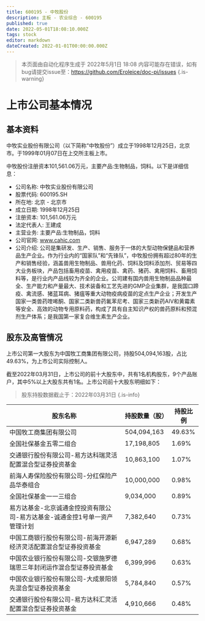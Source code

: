 ```yaml
---
title: 600195 - 中牧股份
description: 主板 - 农业综合 - 600195
published: true
date: 2022-05-01T18:08:10.000Z
tags: stock
editor: markdown
dateCreated: 2022-01-01T00:00:00.000Z
---
```


> 本页面由自动化程序生成于 2022年5月1日 18:08
> 内容可能存在错误，如有bug请提交issue至：https://github.com/Eroleice/doc-pi/issues
{.is-warning}

# 上市公司基本情况

## 基本资料

中牧实业股份有限公司（以下简称“中牧股份”）成立于1998年12月25日，北京市。于1999年01月07日在上交所主板上市。

中牧股份注册资本101,561.06万元，主要产品:生物制品，饲料。以下是详细信息：

- 公司名称: 中牧实业股份有限公司
- 股票代码: 600195.SH
- 所在地: 北京 - 北京市
- 成立日期: 1998年12月25日
- 注册资本: 101,561.06万元
- 法定代表人: 王建成
- 主营业务: 主要产品:生物制品，饲料
- 公司官网: www.cahic.com
- 公司介绍: 公司是集研发、生产、销售、服务于一体的大型动物保健品和营养品生产企业。作为行业内的“国家队”和“先锋队”，中牧股份拥有超过80年的生产和销售经验，涵盖兽用生物制品、兽用化药、饲料及饲料添加剂、贸易等四大业务板块，产品包括畜用疫苗、禽用疫苗、禽药、猪药、禽用饲料、畜用饲料等，是行业内产品线较为齐全的企业。公司建有国内兽用生物制品品种最全、生产能力和产量最大、技术装备和工艺先进的GMP企业集群，是我国口蹄疫、禽流感、猪蓝耳病、猪瘟等重大动物疫病疫苗的定点生产企业；开发生产国家一类兽药喹唏酮、国家二类新兽药氟苯尼考、国家三类新药AIV和黄霉素等安全、高效的动物专用原料药，构成了具有自主知识产权的兽药原料和预混剂生产体系；是我国第一家复合维生素生产企业。


## 股东及高管情况

上市公司第一大股东为中国牧工商集团有限公司，持股504,094,163股，占比49.63%，为上市公司实际控制人。

截至2022年03月31日，上市公司的前十大股东中，共有1名机构股东，9个产品账户，其中5%以上大股东共有1名。上市公司前十大股东明细如下：

> 股东持股数据截止于：2022年03月31日
{.is-info}

| 股东名称 | 持股数量（股） | 持股比例 |
| --- | --- | --- |
| 中国牧工商集团有限公司 | 504,094,163 | 49.63% |
| 全国社保基金五零二组合 | 17,198,805 | 1.69% |
| 交通银行股份有限公司-易方达科瑞灵活配置混合型证券投资基金 | 10,863,100 | 1.07% |
| 前海人寿保险股份有限公司-分红保险产品华泰组合 | 10,000,000 | 0.98% |
| 全国社保基金一一三组合 | 9,034,000 | 0.89% |
| 易方达基金-北京诚通金控投资有限公司-易方达基金-诚通金控1号单一资产管理计划 | 7,382,640 | 0.73% |
| 中国工商银行股份有限公司-前海开源新经济灵活配置混合型证券投资基金 | 6,947,289 | 0.68% |
| 中国农业银行股份有限公司-交银施罗德瑞思三年封闭运作混合型证券投资基金 | 6,399,996 | 0.63% |
| 中国农业银行股份有限公司-大成景阳领先混合型证券投资基金 | 5,784,840 | 0.57% |
| 交通银行股份有限公司-易方达科汇灵活配置混合型证券投资基金 | 4,910,666 | 0.48% |




